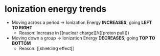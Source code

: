 # Ionization energy trends
- Moving across a period -> Ionization Energy **INCREASES**, going **LEFT TO RIGHT**
	- Reason: Increase in [[nuclear charge]]/([[proton pull]])
- Moving down a group -> Ionization Energy **DECREASES**, going **TOP TO BOTTOM**
	- Reason: [[shielding effect]]

